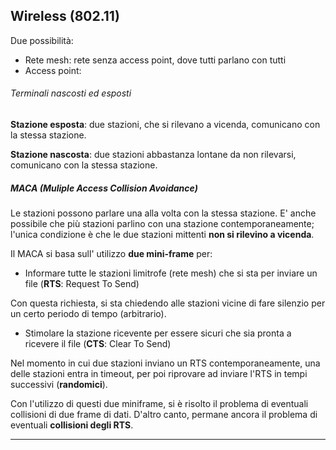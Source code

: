 ## Wireless (802.11)

Due possibilità:
- Rete mesh: rete senza access point, dove tutti parlano con tutti
- Access point: 

###### Terminali nascosti ed esposti

**Stazione esposta**: due stazioni, che si rilevano a vicenda, comunicano con la stessa stazione.

**Stazione nascosta**: due stazioni abbastanza lontane da non rilevarsi, comunicano con la stessa stazione.

##### MACA (Muliple Access Collision Avoidance)

Le stazioni possono parlare una alla volta con la stessa stazione.
E' anche possibile che più stazioni parlino con una stazione contemporaneamente; l'unica condizione è che le due stazioni mittenti **non si rilevino a vicenda**.

Il MACA si basa sull' utilizzo **due mini-frame** per:
- Informare tutte le stazioni limitrofe (rete mesh) che si sta per inviare un file (**RTS**: Request To Send)

Con questa richiesta, si sta chiedendo alle stazioni vicine di fare silenzio per un certo periodo di tempo (arbitrario).
- Stimolare la stazione ricevente per essere sicuri che sia pronta a ricevere il file (**CTS**: Clear To Send)

Nel momento in cui due stazioni inviano un RTS contemporaneamente, una delle stazioni entra in timeout, per poi riprovare ad inviare l'RTS in tempi successivi (**randomici**).

Con l'utilizzo di questi due miniframe, si è risolto il problema di eventuali collisioni di due frame di dati.
D'altro canto, permane ancora il problema di eventuali **collisioni degli RTS**.
***














